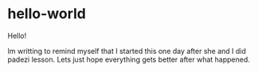 # hello-world

Hello!

Im writting to remind myself that I started this one day after she and I did padezi lesson.
Lets just hope everything gets better after what happened.
